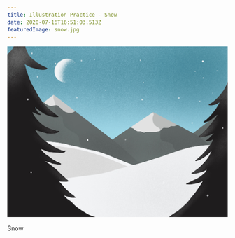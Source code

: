 ```yaml
---
title: Illustration Practice - Snow
date: 2020-07-16T16:51:03.513Z
featuredImage: snow.jpg
---
```

![snow](snow.jpg)

Snow
